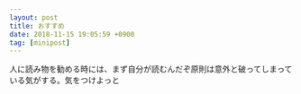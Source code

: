 ```yaml
---
layout: post
title: おすすめ
date: 2018-11-15 19:05:59 +0900
tag: [minipost]
---
```


人に読み物を勧める時には、まず自分が読むんだぞ原則は意外と破ってしまっている気がする。気をつけよっと
